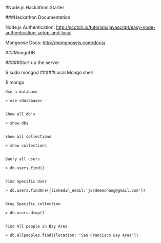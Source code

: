 #Node.js Hackathon Starter

###Hackathon Documentation

Node.js Authentication:
http://scotch.io/tutorials/javascript/easy-node-authentication-setup-and-local

Mongoose Docs:
http://mongoosejs.com/docs/


###MongoDB


#####Start up the server

$ sudo mongod
#####Local Mongo shell

$ mongo


	Use a database

	> use <database>


	Show all db's

	> show dbs


	Show all collections

	> show collections


	Query all users

	> db.users.find()


	Find Specific User

	> db.users.findOne({linkedin_email:'jordeenchang@gmail.com'})


	Drop Specific collection

	> db.users.drop()


	Find All people in Bay Area

	> db.allpeoples.find({location: "San Francisco Bay Area"})